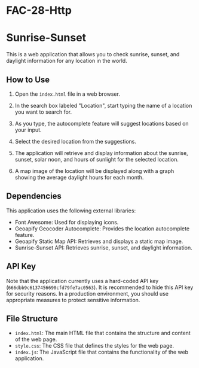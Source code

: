 # FAC-28-Http

# Sunrise-Sunset

This is a web application that allows you to check sunrise, sunset, and daylight information for any location in the world.

## How to Use

1. Open the `index.html` file in a web browser.

2. In the search box labeled "Location", start typing the name of a location you want to search for.

3. As you type, the autocomplete feature will suggest locations based on your input.

4. Select the desired location from the suggestions.

5. The application will retrieve and display information about the sunrise, sunset, solar noon, and hours of sunlight for the selected location.

6. A map image of the location will be displayed along with a graph showing the average daylight hours for each month.

## Dependencies

This application uses the following external libraries:

- Font Awesome: Used for displaying icons.
- Geoapify Geocoder Autocomplete: Provides the location autocomplete feature.
- Geoapify Static Map API: Retrieves and displays a static map image.
- Sunrise-Sunset API: Retrieves sunrise, sunset, and daylight information.

## API Key

Note that the application currently uses a hard-coded API key (`666dbb9c6137456690cfd79fe7ac0563`). It is recommended to hide this API key for security reasons. In a production environment, you should use appropriate measures to protect sensitive information.

## File Structure

- `index.html`: The main HTML file that contains the structure and content of the web page.
- `style.css`: The CSS file that defines the styles for the web page.
- `index.js`: The JavaScript file that contains the functionality of the web application.


